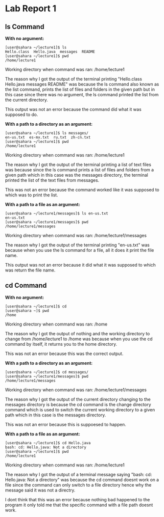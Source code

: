 # Lab Report 1
## ls Command
**With no argument:**
```
[user@sahara ~/lecture1]$ ls
Hello.class  Hello.java  messages  README
[user@sahara ~/lecture1]$ pwd
/home/lecture1
```
Working directory when command was ran: /home/lecture1

The reason why I got the output of the terminal printing "Hello.class Hello.java messages README" was because the ls command also known as the list command, prints the list of files and folders in the given path but in this case since there was no argument, the ls command printed the list from the current directory. 

This output was not an error because the command did what it was supposed to do.

**With a path to a directory as an argument:**
```
[user@sahara ~/lecture1]$ ls messages/
en-us.txt  es-mx.txt  ru.txt  zh-cn.txt
[user@sahara ~/lecture1]$ pwd
/home/lecture1
```
Working directory when command was ran: /home/lecture1

The reason why I got the output of the terminal printing a list of text files was because since the ls command prints a list of files and folders from a given path which in this case was the messages directory, the terminal printed the list of the text files from messages.

This was not an error because the command worked like it was supposed to which was to print the list. 

**With a path to a file as an argument:**
```
[user@sahara ~/lecture1/messages]$ ls en-us.txt 
en-us.txt
[user@sahara ~/lecture1/messages]$ pwd
/home/lecture1/messages
```
Working directory when command was ran: /home/lecture1/messages

The reason why I got the output of the terminal printing "en-us.txt" was because when you use the ls command for a file, all it does it print the file name. 

This output was not an error because it did what it was supposed to which was return the file name. 

## cd Command
**With no argument:**
```
[user@sahara ~/lecture1]$ cd
[user@sahara ~]$ pwd
/home
```
Working directory when command was ran: /home

The reason why I got the output of nothing and the working directory to change from /home/lecture1 to /home was because when you use the cd command by itself, it returns you to the home directory. 

This was not an error because this was the correct output. 

**With a path to a directory as an argument:**
```
[user@sahara ~/lecture1]$ cd messages/
[user@sahara ~/lecture1/messages]$ pwd
/home/lecture1/messages
```
Working directory when command was ran: /home/lecture1/messages

The reason why I got the output of the current directory changing to the messages directory is because the cd command is the change directory command which is used to switch the current working directory to a given path which in this case is the messages directory. 

This was not an error because this is suppoesed to happen. 

**With a path to a file as an argument:**
```
[user@sahara ~/lecture1]$ cd Hello.java 
bash: cd: Hello.java: Not a directory
[user@sahara ~/lecture1]$ pwd
/home/lecture1
```
Working directory when command was ran: /home/lecture1

The reason why I got the output of a terminal message saying "bash: cd: Hello.java: Not a directory" was because the cd command doesnt work on a file since the command can only switch to a file directory hence why the message said it was not a directry.

I dont think that this was an error because nothing bad happened to the program it only told me that the specific command with a file path doesnt work. 

